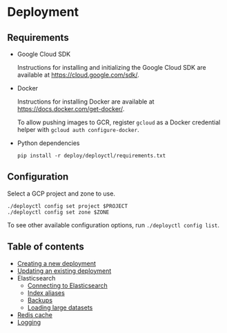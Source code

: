 # Deployment

## Requirements

- Google Cloud SDK

  Instructions for installing and initializing the Google Cloud SDK are available at https://cloud.google.com/sdk/.

- Docker

  Instructions for installing Docker are available at https://docs.docker.com/get-docker/.

  To allow pushing images to GCR, register `gcloud` as a Docker credential helper with `gcloud auth configure-docker`.

- Python dependencies

  `pip install -r deploy/deployctl/requirements.txt`

## Configuration

Select a GCP project and zone to use.

```
./deployctl config set project $PROJECT
./deployctl config set zone $ZONE
```

To see other available configuration options, run `./deployctl config list`.

## Table of contents

- [Creating a new deployment](./docs/NewDeployment.md)
- [Updating an existing deployment](./docs/UpdateDeployment.md)
- Elasticsearch
  - [Connecting to Elasticsearch](./docs/ElasticsearchConnection.md)
  - [Index aliases](./docs/ElasticsearchIndexAliases.md)
  - [Backups](./docs/ElasticsearchSnapshots.md)
  - [Loading large datasets](./docs/LoadingLargeDatasets.md)
- [Redis cache](./docs/RedisCache.md)
- [Logging](./docs/Logging.md)
